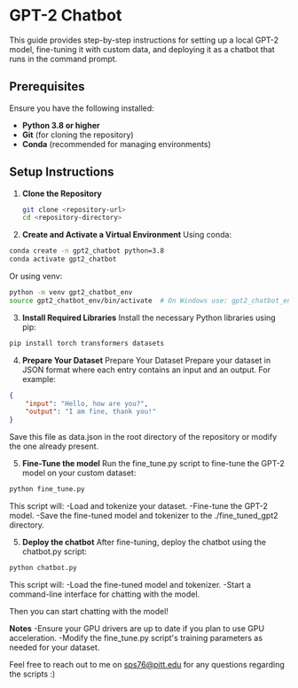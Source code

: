 # GPT-2 Chatbot

This guide provides step-by-step instructions for setting up a local GPT-2 model, fine-tuning it with custom data, and deploying it as a chatbot that runs in the command prompt.

## Prerequisites

Ensure you have the following installed:

- **Python 3.8 or higher**
- **Git** (for cloning the repository)
- **Conda** (recommended for managing environments)

## Setup Instructions

1. **Clone the Repository**

   ```bash
   git clone <repository-url>
   cd <repository-directory>

2. **Create and Activate a Virtual Environment**
Using conda:
```bash
conda create -n gpt2_chatbot python=3.8
conda activate gpt2_chatbot
```
Or using venv:
```bash
python -m venv gpt2_chatbot_env
source gpt2_chatbot_env/bin/activate  # On Windows use: gpt2_chatbot_env\Scripts\activate
```

3. **Install Required Libraries** 
Install the necessary Python libraries using pip:
```bash
pip install torch transformers datasets
```

4. **Prepare Your Dataset**
Prepare Your Dataset
Prepare your dataset in JSON format where each entry contains an input and an output. For example:
```json
{
    "input": "Hello, how are you?",
    "output": "I am fine, thank you!"
}
```
Save this file as data.json in the root directory of the repository or modify the one already present.

5. **Fine-Tune the model**
Run the fine_tune.py script to fine-tune the GPT-2 model on your custom dataset:

```bash
python fine_tune.py
```

This script will:
-Load and tokenize your dataset.
-Fine-tune the GPT-2 model.
-Save the fine-tuned model and tokenizer to the ./fine_tuned_gpt2 directory.

5. **Deploy the chatbot**
After fine-tuning, deploy the chatbot using the chatbot.py script:
```bash
python chatbot.py
```
This script will:
-Load the fine-tuned model and tokenizer.
-Start a command-line interface for chatting with the model.

Then you can start chatting with the model!

**Notes**
-Ensure your GPU drivers are up to date if you plan to use GPU acceleration.
-Modify the fine_tune.py script's training parameters as needed for your dataset.

Feel free to reach out to me on sps76@pitt.edu for any questions regarding the scripts :)
